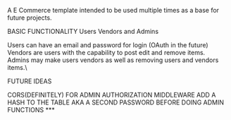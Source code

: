 A E Commerce template intended to be used multiple times as a base for future projects. 

BASIC FUNCTIONALITY
Users Vendors and Admins

Users can have an email and password for login (OAuth in the future)\
Vendors are users with the capability to post edit and remove items.\
Admins may make users vendors as well as removing users and vendors items.\

FUTURE IDEAS

CORS(DEFINITELY)
FOR ADMIN AUTHORIZATION MIDDLEWARE ADD A HASH TO THE TABLE AKA A SECOND PASSWORD BEFORE DOING ADMIN FUNCTIONS \*\*\*
